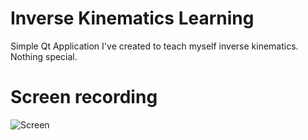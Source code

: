 # Inverse Kinematics Learning

Simple Qt Application I've created to teach myself inverse kinematics. Nothing special.

# Screen recording

![Screen](sample.gif)